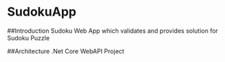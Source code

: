 # SudokuApp
##Introduction
Sudoku Web App which validates and provides solution for Sudoku Puzzle

##Architecture
.Net Core WebAPI Project
